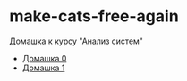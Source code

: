 # make-cats-free-again
Домашка к курсу "Анализ систем"

- [Домашка 0](https://github.com/mishankov/make-cats-free-again/pull/1)
- [Домашка 1](https://github.com/mishankov/make-cats-free-again/pull/2)
